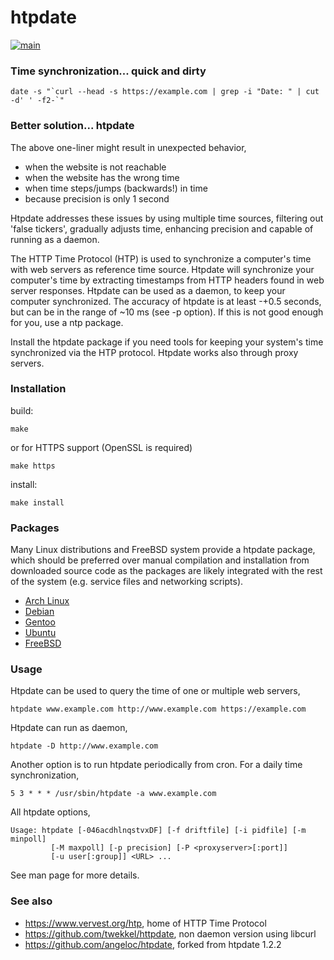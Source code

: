 # htpdate

[![main](https://github.com/twekkel/htpdate/actions/workflows/main.yml/badge.svg)](https://github.com/twekkel/htpdate/actions/workflows/main.yml)

### Time synchronization... quick and dirty

```
date -s "`curl --head -s https://example.com | grep -i "Date: " | cut -d' ' -f2-`"
```

### Better solution... htpdate

The above one-liner might result in unexpected behavior,
* when the website is not reachable
* when the website has the wrong time
* when time steps/jumps (backwards!) in time
* because precision is only 1 second

Htpdate addresses these issues by using multiple time sources, filtering out 'false tickers', gradually adjusts time, enhancing precision and capable of running as a daemon.

The HTTP Time Protocol (HTP) is used to synchronize a computer's time with web servers as reference time source. Htpdate will synchronize your computer's time by extracting timestamps from HTTP headers found in web server responses. Htpdate can be used as a daemon, to keep your computer synchronized.  The accuracy of htpdate is at least -+0.5 seconds, but can be in the range of ~10 ms (see -p option). If this is not good enough for you, use a ntp package.

Install the htpdate package if you need tools for keeping your system's time synchronized via the HTP protocol. Htpdate works also through proxy servers.

### Installation

build:
```
make
```
or for HTTPS support (OpenSSL is required)
```
make https
```
install:
```
make install
```

### Packages

Many Linux distributions and FreeBSD system provide a htpdate package, which should be preferred over manual compilation and installation from downloaded source code as the packages are likely integrated with the rest of the system (e.g. service files and networking scripts).
* [Arch Linux](https://aur.archlinux.org/packages/htpdate)
* [Debian](https://packages.debian.org/search?searchon=names&keywords=htpdate)
* [Gentoo](https://packages.gentoo.org/packages/net-misc/htpdate)
* [Ubuntu](https://packages.ubuntu.com/search?suite=all&arch=any&searchon=names&keywords=htpdate)
* [FreeBSD](https://www.freshports.org/net/htpdate/)

### Usage

Htpdate can be used to query the time of one or multiple web servers,
```
htpdate www.example.com http://www.example.com https://example.com
```
Htpdate can run as daemon,
```
htpdate -D http://www.example.com
```
Another option is to run htpdate periodically from cron.
For a daily time synchronization,
```
5 3 * * * /usr/sbin/htpdate -a www.example.com
```
All htpdate options,

```
Usage: htpdate [-046acdhlnqstvxDF] [-f driftfile] [-i pidfile] [-m minpoll]
         [-M maxpoll] [-p precision] [-P <proxyserver>[:port]]
         [-u user[:group]] <URL> ...
```

See man page for more details.

### See also

* https://www.vervest.org/htp, home of HTTP Time Protocol
* https://github.com/twekkel/httpdate, non daemon version using libcurl
* https://github.com/angeloc/htpdate, forked from htpdate 1.2.2

